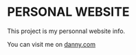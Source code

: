 # PERSONAL WEBSITE

This project is my personnal website info.

You can visit me on [danny.com](www.google.com)